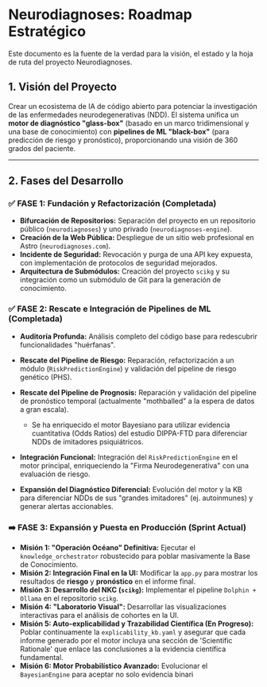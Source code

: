 # Neurodiagnoses: Roadmap Estratégico

Este documento es la fuente de la verdad para la visión, el estado y la hoja de ruta del proyecto Neurodiagnoses.

## 1. Visión del Proyecto

Crear un ecosistema de IA de código abierto para potenciar la investigación de las enfermedades neurodegenerativas (NDD). El sistema unifica un **motor de diagnóstico "glass-box"** (basado en un marco tridimensional y una base de conocimiento) con **pipelines de ML "black-box"** (para predicción de riesgo y pronóstico), proporcionando una visión de 360 grados del paciente.

---

## 2. Fases del Desarrollo

### ✅ FASE 1: Fundación y Refactorización (Completada)

* **Bifurcación de Repositorios:** Separación del proyecto en un repositorio público (`neurodiagnoses`) y uno privado (`neurodiagnoses-engine`).
* **Creación de la Web Pública:** Despliegue de un sitio web profesional en Astro (`neurodiagnoses.com`).
* **Incidente de Seguridad:** Revocación y purga de una API key expuesta, con implementación de protocolos de seguridad mejorados.
* **Arquitectura de Submódulos:** Creación del proyecto `scikg` y su integración como un submódulo de Git para la generación de conocimiento.

### ✅ FASE 2: Rescate e Integración de Pipelines de ML (Completada)

* **Auditoría Profunda:** Análisis completo del código base para redescubrir funcionalidades "huérfanas".
* **Rescate del Pipeline de Riesgo:** Reparación, refactorización a un módulo (`RiskPredictionEngine`) y validación del pipeline de riesgo genético (PHS).
* **Rescate del Pipeline de Prognosis:** Reparación y validación del pipeline de pronóstico temporal (actualmente "mothballed" a la espera de datos a gran escala).

    - Se ha enriquecido el motor Bayesiano para utilizar evidencia cuantitativa (Odds Ratios) del estudio DIPPA-FTD para diferenciar NDDs de imitadores psiquiátricos.
* **Integración Funcional:** Integración del `RiskPredictionEngine` en el motor principal, enriqueciendo la "Firma Neurodegenerativa" con una evaluación de riesgo.
* **Expansión del Diagnóstico Diferencial:** Evolución del motor y la KB para diferenciar NDDs de sus "grandes imitadores" (ej. autoinmunes) y generar alertas accionables.

### ➡️ FASE 3: Expansión y Puesta en Producción (Sprint Actual)

* **Misión 1: "Operación Océano" Definitiva:** Ejecutar el `knowledge_orchestrator` robustecido para poblar masivamente la Base de Conocimiento.
* **Misión 2: Integración Final en la UI:** Modificar la `app.py` para mostrar los resultados de **riesgo** y **pronóstico** en el informe final.
* **Misión 3: Desarrollo del NKC (`scikg`):** Implementar el pipeline `Dolphin + Ollama` en el repositorio `scikg`.
* **Misión 4: "Laboratorio Visual":** Desarrollar las visualizaciones interactivas para el análisis de cohortes en la UI.
* **Misión 5: Auto-explicabilidad y Trazabilidad Científica (En Progreso):** Poblar continuamente la `explicability_kb.yaml` y asegurar que cada informe generado por el motor incluya una sección de 'Scientific Rationale' que enlace las conclusiones a la evidencia científica fundamental.
* **Misión 6: Motor Probabilístico Avanzado:** Evolucionar el `BayesianEngine` para aceptar no solo evidencia binari